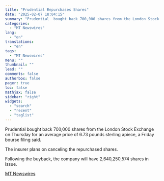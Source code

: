 ```yaml
---
title: "Prudential Repurchases Shares"
date: "2025-02-07 18:04:15"
summary: "Prudential  bought back 700,000 shares from the London Stock Exchange on Thursday for an average price of 6.73 pounds sterling apiece, a Friday bourse filing said. The insurer plans on canceling the repurchased shares. Following the buyback, the company will have 2,640,250,574 shares in issue."
categories:
  - "MT Newswires"
lang:
  - "en"
translations:
  - "en"
tags:
  - "MT Newswires"
menu: ""
thumbnail: ""
lead: ""
comments: false
authorbox: false
pager: true
toc: false
mathjax: false
sidebar: "right"
widgets:
  - "search"
  - "recent"
  - "taglist"
---
```


Prudential bought back 700,000 shares from the London Stock Exchange on Thursday for an average price of 6.73 pounds sterling apiece, a Friday bourse filing said.

The insurer plans on canceling the repurchased shares.

Following the buyback, the company will have 2,640,250,574 shares in issue.

[MT Newswires](https://www.tradingview.com/news/mtnewswires.com:20250207:G2465081:0/)
